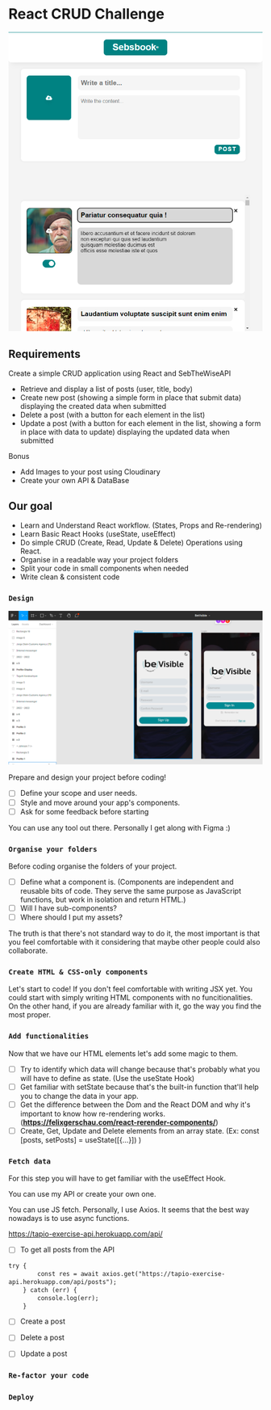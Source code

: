 # React CRUD Challenge

![SebsBook](./imgs/sebsbook.png?raw=true "SebsBook")

## Requirements

Create a simple CRUD application using React and SebTheWiseAPI

- Retrieve and display a list of posts (user, title, body)
- Create new post (showing a simple form in place that submit data) displaying
the created data when submitted
- Delete a post (with a button for each element in the list)
- Update a post (with a button for each element in the list, showing a form in
place with data to update) displaying the updated data when submitted

Bonus

- Add Images to your post using Cloudinary
- Create your own API & DataBase


## Our goal

- Learn and Understand React workflow. (States, Props and Re-rendering)
- Learn Basic React Hooks (useState, useEffect)
- Do simple CRUD (Create, Read, Update & Delete) Operations using React.
- Organise in a readable way your project folders
- Split your code in small components when needed
- Write clean & consistent code

### `Design`

![Figma](./imgs/figma.png?raw=true "Figma")

Prepare and design your project before coding! 

- [ ] Define your scope and user needs.
- [ ] Style and move around your app's components.
- [ ] Ask for some feedback before starting

You can use any tool out there. Personally I get along with Figma :)

### `Organise your folders`

Before coding organise the folders of your project. 

- [ ] Define what a component is. (Components are independent and reusable bits of code. They serve the same purpose as JavaScript functions, but work in isolation and return HTML.)
- [ ] Will I have sub-components?
- [ ] Where should I put my assets?

The truth is that there's not standard way to do it, the most important is that you feel comfortable with it considering that maybe other people could also collaborate.

### `Create HTML & CSS-only components`

Let's start to code! 
If you don't feel comfortable with writing JSX yet. You could start with simply writing HTML components with no funcitionalities. On the other hand, if you are already familiar with it, go the way you find the most proper.


### `Add functionalities`

Now that we have our HTML elements let's add some magic to them.

- [ ] Try to identify which data will change because that's probably what you will have to define as state. (Use the useState Hook)
- [ ] Get familiar with setState because that's the built-in function that'll help you to change the data in your app.
- [ ] Get the difference between the Dom and the React DOM and why it's important to know how re-rendering works. (**https://felixgerschau.com/react-rerender-components/**)
- [ ] Create, Get, Update and Delete elements from an array state. (Ex: const [posts, setPosts] = useState([{...}]) )

### `Fetch data`

For this step you will have to get familiar with the useEffect Hook.

You can use my API or create your own one.

You can use JS fetch. Personally, I use Axios. It seems that the best way nowadays is to use async functions.

https://tapio-exercise-api.herokuapp.com/api/

- [ ] To get all posts from the API

```
try {
        const res = await axios.get("https://tapio-exercise-api.herokuapp.com/api/posts");
    } catch (err) {
        console.log(err);
    }
```


- [ ] Create a post


- [ ] Delete a post
- [ ] Update a post







### `Re-factor your code`


### `Deploy`

